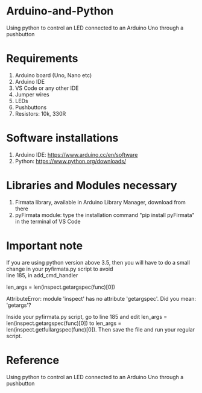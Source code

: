 # Arduino-and-Python
Using python to control an LED connected to an Arduino Uno through a pushbutton 
# Requirements
1) Arduino board (Uno, Nano etc)
2) Arduino IDE
3) VS Code or any other IDE
4) Jumper wires
5) LEDs
6) Pushbuttons
7) Resistors: 10k, 330R

# Software installations
1) Arduino IDE: https://www.arduino.cc/en/software
2) Python: https://www.python.org/downloads/

# Libraries and Modules necessary
1) Firmata library, available in Arduino Library Manager, download from there
2) pyFirmata module: type the installation command "pip install pyFirmata" in the terminal of VS Code


# Important note
If you are using python version above 3.5, then you will have to do a small change in your pyfirmata.py script to avoid  
line 185, in add_cmd_handler

   len_args = len(inspect.getargspec(func)[0])
                       

                       
AttributeError: module 'inspect' has no attribute 'getargspec'. Did you mean: 'getargs'? 

Inside your pyfirmata.py script, go to line 185 and edit len_args = len(inspect.getargspec(func)[0]) to len_args = len(inspect.getfullargspec(func)[0]). Then save the file and run your regular script.



# Reference
Using python to control an LED connected to an Arduino Uno through a pushbutton 
